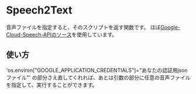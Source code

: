 # Speech2Text
音声ファイルを指定すると、そのスクリプトを返す関数です。
ほぼ[Google-Cloud-Speech-APIのソース](https://github.com/GoogleCloudPlatform/python-docs-samples/tree/master/speech/cloud-client)を使用しています。
## 使い方
'os.environ["GOOGLE_APPLICATION_CREDENTIALS"]="あなたの認証用jsonファイル"'
の部分さえ直してくれれば、あとは引数の部分に任意の音声ファイルを指定して、実行することができます。
